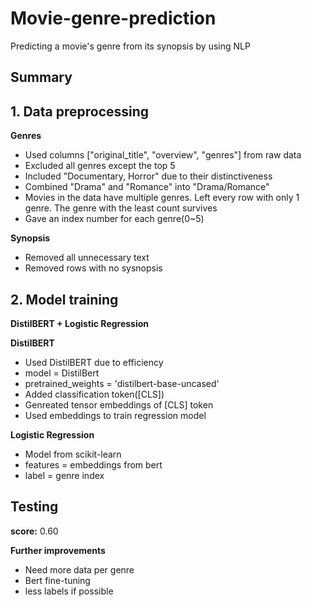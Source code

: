 # Movie-genre-prediction
Predicting a movie's genre from its synopsis by using NLP

## Summary
## 1. Data preprocessing
**Genres**
- Used columns ["original_title", "overview", "genres"] from raw data
- Excluded all genres except the top 5
- Included "Documentary, Horror" due to their distinctiveness
- Combined "Drama" and "Romance" into "Drama/Romance"
- Movies in the data have multiple genres. Left every row with only 1 genre. The genre with the least count survives
- Gave an index number for each genre(0~5)

**Synopsis**
- Removed all unnecessary text
- Removed rows with no sysnopsis

## 2. Model training
**DistilBERT + Logistic Regression**

**DistilBERT**
- Used DistilBERT due to efficiency
- model = DistilBert
- pretrained_weights = 'distilbert-base-uncased'
- Added classification token([CLS])
- Genreated tensor embeddings of [CLS] token
- Used embeddings to train regression model

**Logistic Regression**
- Model from scikit-learn
- features = embeddings from bert
- label = genre index

## Testing
**score:** 0.60

**Further improvements**
- Need more data per genre
- Bert fine-tuning
- less labels if possible
